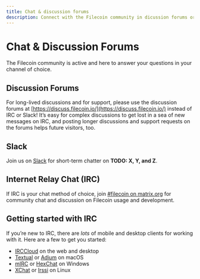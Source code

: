 ```yaml
---
title: Chat & discussion forums
description: Connect with the Filecoin community in dicussion forums or on IRC
---
```

# Chat & Discussion Forums

The Filecoin community is active and here to answer your questions in your channel of choice.

## Discussion Forums

For long-lived discussions and for support, please use the discussion forums at [https://discuss.filecoin.io/](https://discuss.filecoin.io/) instead of IRC or Slack! It’s easy for complex discussions to get lost in a sea of new messages on IRC, and posting longer discussions and support requests on the forums helps future visitors, too.

## Slack

Join us on [Slack](https://join.slack.com/t/filecoinproject/shared_invite/enQtNTUwNTI1Mzk5MDYwLTY4YmFjMzRlZjFiNDc0NmI2N2JjMjk5YTAyMDUyODljODg3MGI0ZGRhZTI5ZDNkZTAyNjkyMzI1ODM1YjA1MWI) for short-term chatter on **TODO: X, Y, and Z**.

## Internet Relay Chat (IRC)

If IRC is your chat method of choice, join [#filecoin on matrix.org](https://riot.im/app/#/group/+filecoin:matrix.org) for community chat and discussion on Filecoin usage and development.

## Getting started with IRC

If you’re new to IRC, there are _lots_ of mobile and desktop clients for working with it. Here are a few to get you started:

- [IRCCloud](https://irccloud.com) on the web and desktop
- [Textual](https://www.codeux.com/textual/) or [Adium](https://adium.im) on macOS
- [mIRC](http://standaloneinstaller.com/download-mirc) or [HexChat](https://hexchat.github.io) on Windows
- [XChat](http://xchat.org) or [Irssi](https://irssi.org) on Linux
